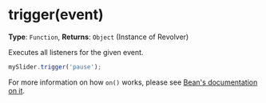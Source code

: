 # trigger(event)

**Type**: `Function`, **Returns**: `Object` (Instance of Revolver)

Executes all listeners for the given event.

```javascript
mySlider.trigger('pause');
```

For more information on how `on()` works, please see [Bean's documentation on it](https://github.com/fat/bean#fire).
